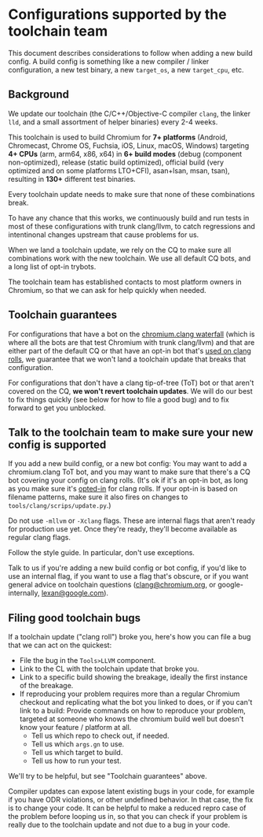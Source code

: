 Configurations supported by the toolchain team
==============================================

This document describes considerations to follow when adding a new build
config. A build config is something like a new compiler / linker configuration,
a new test binary, a new `target_os`, a new `target_cpu`, etc.

Background
----------

We update our toolchain (the C/C++/Objective-C compiler `clang`, the linker
`lld`, and a small assortment of helper binaries) every 2-4 weeks.

This toolchain is used to build Chromium for **7+ platforms** (Android,
Chromecast, Chrome OS, Fuchsia, iOS, Linux, macOS, Windows) targeting
**4+ CPUs** (arm, arm64, x86, x64) in **6+ build modes** (debug (component
non-optimized), release (static build optimized), official build (very
optimized and on some platforms LTO+CFI), asan+lsan, msan, tsan), resulting
in **130+** different test binaries.

Every toolchain update needs to make sure that none of these combinations break.

To have any chance that this works, we continuously build and run tests in
most of these configurations with trunk clang/llvm, to catch regressions and
intentinonal changes upstream that cause problems for us.

When we land a toolchain update, we rely on the CQ to make sure all combinations
work with the new toolchain. We use all default CQ bots, and a long list of
opt-in trybots.

The toolchain team has established contacts to most platform owners in
Chromium, so that we can ask for help quickly when needed.


Toolchain guarantees
--------------------

For configurations that have a bot on the [chromium.clang waterfall](
https://ci.chromium.org/p/chromium/g/chromium.clang/console) (which
is where all the bots are that test Chromium with trunk clang/llvm)
and that are either part of the default CQ or that have an opt-in bot
that's [used on clang rolls](https://cs.chromium.org/chromium/src/tools/clang/scripts/upload_revision.py?q=upload_revi&sq=package:chromium&g=0&l=33),
we guarantee that we won't land a toolchain update that breaks that
configuration.

For configurations that don't have a clang tip-of-tree (ToT) bot or that aren't
covered on the CQ, **we won't revert toolchain updates**. We will do our best
to fix things quickly (see below for how to file a good bug) and to fix forward
to get you unblocked.


Talk to the toolchain team to make sure your new config is supported
--------------------------------------------------------------------

If you add a new build config, or a new bot config: You may want to add a
chromium.clang ToT bot, and you may want to make sure that there's a CQ bot
covering your config on clang rolls. (It's ok if it's an opt-in bot, as long as
you make sure it's
[opted-in](https://cs.chromium.org/chromium/src/tools/clang/scripts/upload_revision.py?q=upload_revi&sq=package:chromium&g=0&l=33)
for clang rolls. If your opt-in is based on filename patterns, make sure it
also fires on changes to `tools/clang/scrips/update.py`.)

Do not use `-mllvm` or `-Xclang` flags. These are internal flags that aren't
ready for production use yet. Once they're ready, they'll become available
as regular clang flags.

Follow the style guide. In particular, don't use exceptions.

Talk to us if you're adding a new build config or bot config, if you'd like to
use an internal flag, if you want to use a flag that's obscure, or if you want
general advice on toolchain questions (clang@chromium.org, or
google-internally, lexan@google.com).

Filing good toolchain bugs
--------------------------

If a toolchain update ("clang roll") broke you, here's how you can file a bug
that we can act on the quickest:

- File the bug in the `Tools>LLVM` component.
- Link to the CL with the toolchain update that broke you.
- Link to a specific build showing the breakage, ideally the first instance
  of the breakage.
- If reproducing your problem requires more than a regular Chromium checkout
  and replicating what the bot you linked to does, or if you can't link to a
  build: Provide commands on how to reproduce your problem, targeted at someone
  who knows the chromium build well but doesn't know your feature / platform
  at all.
  - Tell us which repo to check out, if needed.
  - Tell us which `args.gn` to use.
  - Tell us which target to build.
  - Tell us how to run your test.

We'll try to be helpful, but see "Toolchain guarantees" above.

Compiler updates can expose latent existing bugs in your code, for example
if you have ODR violations, or other undefined behavior. In that case,
the fix is to change your code. It can be helpful to make a reduced repro
case of the problem before looping us in, so that you can check if your problem
is really due to the toolchain update and not due to a bug in your code.
